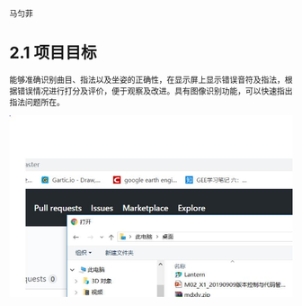 马匀菲


# 2.1	项目目标

能够准确识别曲目、指法以及坐姿的正确性，在显示屏上显示错误音符及指法，根据错误情况进行打分及评价，便于观察及改进。具有图像识别功能，可以快速指出指法问题所在。

![](https://github.com/CASTIC2019/GUZHENG/blob/master/A1.JPG)
